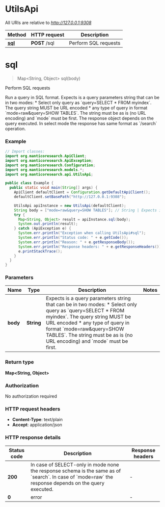 # UtilsApi

All URIs are relative to *http://127.0.0.1:9308*

Method | HTTP request | Description
------------- | ------------- | -------------
[**sql**](UtilsApi.md#sql) | **POST** /sql | Perform SQL requests


<a name="sql"></a>
# **sql**
> Map&lt;String, Object&gt; sql(body)

Perform SQL requests

Run a query in SQL format. Expects is a query parameters string that can be in two modes: * Select only query as &#x60;query&#x3D;SELECT * FROM myindex&#x60;. The query string MUST be URL encoded * any type of query in format &#x60;mode&#x3D;raw&amp;query&#x3D;SHOW TABLES&#x60;. The string must be as is (no URL encoding) and &#x60;mode&#x60; must be first. The response object depends on the query executed. In select mode the response has same format as &#x60;/search&#x60; operation. 

### Example
```java
// Import classes:
import org.manticoresearch.ApiClient;
import org.manticoresearch.ApiException;
import org.manticoresearch.Configuration;
import org.manticoresearch.models.*;
import org.manticoresearch.api.UtilsApi;

public class Example {
  public static void main(String[] args) {
    ApiClient defaultClient = Configuration.getDefaultApiClient();
    defaultClient.setBasePath("http://127.0.0.1:9308");

    UtilsApi apiInstance = new UtilsApi(defaultClient);
    String body = ["mode=raw&query=SHOW TABLES"]; // String | Expects is a query parameters string that can be in two modes:    * Select only query as `query=SELECT * FROM myindex`. The query string MUST be URL encoded    * any type of query in format `mode=raw&query=SHOW TABLES`. The string must be as is (no URL encoding) and `mode` must be first. 
    try {
      Map<String, Object> result = apiInstance.sql(body);
      System.out.println(result);
    } catch (ApiException e) {
      System.err.println("Exception when calling UtilsApi#sql");
      System.err.println("Status code: " + e.getCode());
      System.err.println("Reason: " + e.getResponseBody());
      System.err.println("Response headers: " + e.getResponseHeaders());
      e.printStackTrace();
    }
  }
}
```

### Parameters

Name | Type | Description  | Notes
------------- | ------------- | ------------- | -------------
 **body** | **String**| Expects is a query parameters string that can be in two modes:    * Select only query as &#x60;query&#x3D;SELECT * FROM myindex&#x60;. The query string MUST be URL encoded    * any type of query in format &#x60;mode&#x3D;raw&amp;query&#x3D;SHOW TABLES&#x60;. The string must be as is (no URL encoding) and &#x60;mode&#x60; must be first.  |

### Return type

**Map&lt;String, Object&gt;**

### Authorization

No authorization required

### HTTP request headers

 - **Content-Type**: text/plain
 - **Accept**: application/json

### HTTP response details
| Status code | Description | Response headers |
|-------------|-------------|------------------|
**200** | In case of SELECT-only in mode none the response schema is the same as of &#x60;search&#x60;. In case of &#x60;mode&#x3D;raw&#x60; the response depends on the query executed.  |  -  |
**0** | error |  -  |

